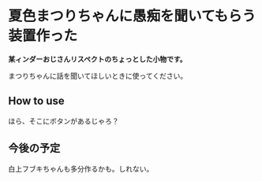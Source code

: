 # 夏色まつりちゃんに愚痴を聞いてもらう装置作った
**某ィンダーおじさんリスペクトのちょっとした小物です。**

まつりちゃんに話を聞いてほしいときに使ってください。

## How to use
ほら、そこにボタンがあるじゃろ？

## 今後の予定
白上フブキちゃんも多分作るかも。しれない。